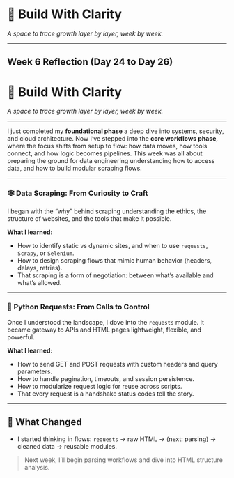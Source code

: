 # 🌿 Build With Clarity  
*A space to trace growth layer by layer, week by week.*

---
## Week 6 Reflection (Day 24 to Day 26)
# 🌿 Build With Clarity  
*A space to trace growth layer by layer, week by week.*

---

I just completed my **foundational phase** a deep dive into systems, security, and cloud architecture. Now I’ve stepped into the **core workflows phase**, where the focus shifts from setup to flow: how data moves, how tools connect, and how logic becomes pipelines. 
This week was all about preparing the ground for data engineering understanding how to access data, and how to build modular scraping flows.

---

### 🕸️ Data Scraping: From Curiosity to Craft

I began with the “why” behind scraping understanding the ethics, the structure of websites, and the tools that make it possible.

**What I learned:**
- How to identify static vs dynamic sites, and when to use `requests`, `Scrapy`, or `Selenium`.
- How to design scraping flows that mimic human behavior (headers, delays, retries).
- That scraping is a form of negotiation: between what’s available and what’s allowed.

---

### 🧪 Python Requests: From Calls to Control

Once I understood the landscape, I dove into the `requests` module. It became gateway to APIs and HTML pages lightweight, flexible, and powerful.

**What I learned:**
- How to send GET and POST requests with custom headers and query parameters.
- How to handle pagination, timeouts, and session persistence.
- How to modularize request logic for reuse across scripts.
- That every request is a handshake status codes tell the story.

---

## 🧩 What Changed  
- I started thinking in flows: `requests` → raw HTML → (next: parsing) → cleaned data → reusable modules.  

> Next week, I’ll begin parsing workflows and dive into HTML structure analysis.
